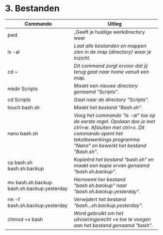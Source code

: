 # 3. Bestanden


Commando | Uitleg
--- | ---
pwd | _Geeft je huidige werkdirectory weer
ls -al | _Laat alle bestanden en mappen zien in de map (directory) waar je inzicht._
cd ~ | _Dit command zorgt ervoor dat jij terug gaat naar home vanuit een map._
mkdir Scripts | _Maakt een nieuwe directory genaamd "Scripts"._
cd Scripts | _Gaat naar de directory "Scripts"._
touch bash.sh | _Maakt het bestand "Bash.sh"._
nano bash.sh | _Voeg het commando "ls -al" toe op de eerste regel. Opslaan doe je met ctrl+w. Afsluiten met ctrl+x. Dit commando opent het tekstbewerkings programma "Nano" en bewerkt het bestand "Bash.sh"._
cp bash.sh bash.sh.backup | _Kopieërd het bestand "bash.sh" en maakt een kopie ervan genaamd "bash.sh.backup"._
mv bash.sh.backup bash.sh.backup.yesterday | _Hernoemt her bestand "bash.sh.backup" naar "bash.sh.backup.yesterday"._
rm -f bash.sh.backup.yesterday | _Verwijdert het bestand "bash...sh.backup.yesterday"._
chmod +x bash | _Word gebruikt om het uitvoeringsrecht +x toe te voegen aan het bestand genaamd "bash"._
